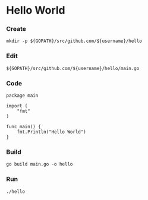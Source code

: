 # Hello World

### Create

    mkdir -p ${GOPATH}/src/github.com/${username}/hello

### Edit

    ${GOPATH}/src/github.com/${username}/hello/main.go

### Code

	package main

	import (
		"fmt"
	)

	func main() {
		fmt.Println("Hello World")
	}


### Build

    go build main.go -o hello

### Run

    ./hello
